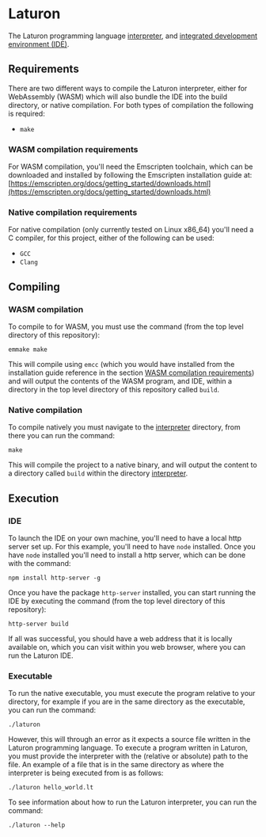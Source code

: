 # Laturon
The Laturon programming language [interpreter](interpreter), and [integrated development environment (IDE)](ide).

## Requirements

There are two different ways to compile the Laturon interpreter, either for WebAssembly (WASM) which will also bundle the IDE into the build directory, or native compilation.
For both types of compilation the following is required:
 - `make`
### WASM compilation requirements
For WASM compilation, you'll need the Emscripten toolchain, which can be downloaded and installed by following the Emscripten installation guide at:
[https://emscripten.org/docs/getting_started/downloads.html](https://emscripten.org/docs/getting_started/downloads.html)

### Native compilation requirements
For native compilation (only currently tested on Linux x86_64) you'll need a C compiler, for this project, either of the following can be used:
 - `GCC`
 - `Clang`

## Compiling
### WASM compilation
To compile to for WASM, you must use the command (from the top level directory of this repository):
```
emmake make
```
This will compile using `emcc` (which you would have installed from the installation guide reference in the section [WASM compilation requirements](#wasm-compilation-requirements)) and will output the contents of the WASM program, and IDE, within a directory in the top level directory of this repository called `build`.
### Native compilation
To compile natively you must navigate to the [interpreter](interpreter) directory, from there you can run the command:
```
make
```
This will compile the project to a native binary, and will output the content to a directory called `build` within the directory [interpreter](interpreter).

## Execution
### IDE
To launch the IDE on your own machine, you'll need to have a local http server set up. For this example, you'll need to have `node` installed. Once you have `node` installed you'll need to install a http server, which can be done with the command:
```
npm install http-server -g
```
Once you have the package `http-server` installed, you can start running the IDE by executing the command (from the top level directory of this repository):
```
http-server build
```
If all was successful, you should have a web address that it is locally available on, which you can visit within you web browser, where you can run the Laturon IDE.

### Executable
To run the native executable, you must execute the program relative to your directory, for example if you are in the same directory as the executable, you can run the command:
```
./laturon
```
However, this will through an error as it expects a source file written in the Laturon programming language. To execute a program written in Laturon, you must provide the interpreter with the (relative or absolute) path to the file. An example of a file that is in the same directory as where the interpreter is being executed from is as follows:
```
./laturon hello_world.lt
```
To see information about how to run the Laturon interpreter, you can run the command:
```
./laturon --help
```